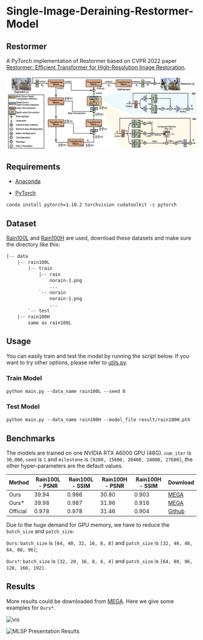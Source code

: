 # Single-Image-Deraining-Restormer-Model

## Restormer

A PyTorch implementation of Restormer based on CVPR 2022 paper
[Restormer: Efficient Transformer for High-Resolution Image Restoration](https://arxiv.org/abs/2111.09881).

![Network Architecture](result/structure.png)

## Requirements

- [Anaconda](https://www.anaconda.com/download/)

- [PyTorch](https://pytorch.org)

```
conda install pytorch=1.10.2 torchvision cudatoolkit -c pytorch
```

## Dataset

[Rain100L](https://mega.nz/file/MpgnwYDS#jqyDEyL1U9srLBbEFCPnAOZb2HZTsSrwSvRGQ6m6Dzc) and [Rain100H](https://www.dropbox.com/s/kzbzer5wem37byg/rain100H.zip?dl=0) are used, download these datasets and make 
sure the directory like this:
```                           
|-- data     
    |-- rain100L
        |-- train
            |-- rain
                norain-1.png
                ...
            `-- norain
                norain-1.png
                ...
        `-- test                                                        
    |-- rain100H
        same as rain100L
```

## Usage

You can easily train and test the model by running the script below. If you want to try other options, please refer to
[utils.py](utils.py).

### Train Model

```
python main.py --data_name rain100L --seed 0
```

### Test Model

```
python main.py --data_name rain100H --model_file result/rain100H.pth
```

## Benchmarks

The models are trained on one NVIDIA RTX A6000 GPU (48G). `num_iter` is `30,000`, `seed` is `1` and `milestone` is
`[9200, 15600, 20400, 24000, 27600]`, the other hyper-parameters are the default values.

| Method   | Rain100L - PSNR | Rain100L - SSIM | Rain100H - PSNR | Rain100H - SSIM | Download                                                       |
|----------|-----------------|-----------------|-----------------|-----------------|----------------------------------------------------------------|
| Ours     | 39.94           | 0.986           | 30.80           | 0.903           | [MEGA](https://mega.nz/folder/z0MzBKLS#eTIvPM6UDNjFAQUOqQ0eKw) |
| Ours*    | 39.98           | 0.987           | 31.96           | 0.916           | [MEGA](https://mega.nz/folder/61kmTKRY#RuGbKVF9Hngf27jumDmjIQ) |
| Official | 0.978           | 0.978           | 31.46           | 0.904           | [Github](https://github.com/swz30/Restormer)                   |

Due to the huge demand for GPU memory, we have to reduce the `batch_size` and `patch_size`:

`Ours`: `batch_size` is `[64, 40, 32, 16, 8, 8]` and `patch_size` is `[32, 40, 48, 64, 80, 96]`;

`Ours*`: `batch_size` is `[32, 20, 16, 8, 4, 4]` and `patch_size` is `[64, 80, 96, 128, 160, 192]`.

## Results

More results could be downloaded from [MEGA](https://mega.nz/folder/qglyxAwB#2hgvj4o-NwCZVfcTuKFkFg). Here we give some
examples for `Ours*`.

![vis](result/vis.png)

![MLSP Presentation Results](https://user-images.githubusercontent.com/32372013/213779822-feb092bb-3a14-4d6c-a0ea-e706112034cb.png)
